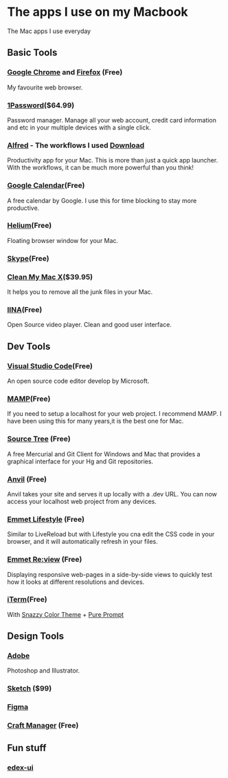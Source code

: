 # The apps I use on my Macbook 
The Mac apps I use everyday

## Basic Tools
### [Google Chrome](https://www.google.com/intl/en/chrome/browser/desktop/index.html) and [Firefox](https://www.mozilla.org/en-US/firefox/new/) (Free)
My favourite web browser.

### [1Password](https://1password.com/)($64.99)
Password manager. Manage all your web account, credit card information and etc in your multiple devices with a single click.

### [Alfred](https://www.alfredapp.com) - The workflows I used [Download](https://pan.baidu.com/s/1nv8Hrkt) 
Productivity app for your Mac. This is more than just a quick app launcher. With the workflows, it can be much more powerful than you think!

### [Google Calendar](https://calendar.google.com/)(Free)
A free calendar by Google. I use this for time blocking to stay more productive. 

### [Helium](http://jadengeller.github.io/Helium/)(Free)
Floating browser window for your Mac.

### [Skype](https://www.skype.com/en/download-skype/skype-for-computer/)(Free)

### [Clean My Mac X](http://macpaw.com/cleanmymac)($39.95)
It helps you to remove all the junk files in your Mac.

### [IINA](https://iina.io/)(Free)
Open Source video player. Clean and good user interface. 


## Dev Tools
### [Visual Studio Code](https://code.visualstudio.com/)(Free)
An open source code editor develop by Microsoft.

### [MAMP](https://www.mamp.info/)(Free)
If you need to setup a localhost for your web project. I recommend MAMP. I have been using this for many years,it is the best one for Mac.  

### [Source Tree](https://www.sourcetreeapp.com/) (Free)
A free Mercurial and Git Client for Windows and Mac that provides a graphical interface for your Hg and Git repositories.

### [Anvil](http://anvilformac.com/) (Free)
Anvil takes your site and serves it up locally with a .dev URL. You can now access your localhost web project from any devices.

### [Emmet Lifestyle](http://livestyle.io) (Free)
Similar to LiveReload but with Lifestyle you cna edit the CSS code in your browser, and it will automatically refresh in your files. 

### [Emmet Re:view](http://re-view.emmet.io/) (Free)
Displaying responsive web-pages in a side-by-side views to quickly test how it looks at different resolutions and devices.

### [iTerm](https://iterm2.com/)(Free)
With [Snazzy Color Theme](https://github.com/mbadolato/iTerm2-Color-Schemes/blob/master/schemes/Snazzy.itermcolors) + [Pure Prompt](https://github.com/sindresorhus/pure)



## Design Tools
### [Adobe](https://www.adobe.com)
Photoshop and Illustrator.

### [Sketch](https://www.sketchapp.com) ($99)
### [Figma](https://www.figma.com) 
### [Craft Manager](https://www.invisionapp.com/craft) (Free)

## Fun stuff
### [edex-ui](https://github.com/GitSquared/edex-ui)
